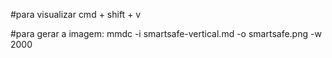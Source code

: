 #para visualizar 
cmd + shift + v

#para gerar a imagem:
mmdc -i smartsafe-vertical.md -o smartsafe.png -w 2000